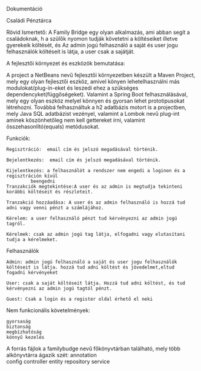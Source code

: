 Dokumentáció

Családi Pénztárca

Rövid Ismertető:
A Family Bridge egy olyan alkalmazás, ami abban segít a családoknak, h a szülők  nyomon tudják követetni a költéseiket  illetve gyerekeik költését, és 
Az admin jogú felhasználó a saját és user jogu felhasználók költéseit is látja, a user csak a sajátját.

A fejlesztői környezet és eszközök bemutatása:

A project a NetBeans nevű fejlesztői környezetben készült a Maven Project, mely egy olyan fejlesztői eszköz, amivel könyen lehetelhasználni más modulokat/plug-in-eket és leszedi ehez a szükséges dependencyket(függőségeket). Valamint a Spring Boot 		felhasználásával, mely egy olyan eszköz melyel könnyen és gyorsan lehet prototipusokat létrehozni. Továbbá felhasználtuk a h2 	adatbázis motort is a projectben, mely Java SQL adatbázist vezényel, valamint a Lombok nevű plug-int aminek köszönhetőleg nem 	kell gettereket írni, valamint összehasonlító(equals) metódusokat.

Funkciók:

	Regisztráció:  email cím és jelszó megadásával történik.
	
	Bejelentkezés:  email cím és jelszó megadásával történik.
	
	Kijelentkezés: a felhasználót a rendszer nem engedi a loginon és a regisztráción kívül
   			 beengedni
 	Tranzakciók megtekintése:A user és az admin is megtudja tekinteni korábbi költéseit és részleteit.
	
	Tranzakció hozzáadása: A user és az admin felhasználó is hozzá tud adni vagy venni pénzt a számlájához.
	
 	Kérelem: a user felhasználó pénzt tud kérvényezni az admin jogú tagról.
	
 	Kérelmek: csak az admin jogú tag látja, elfogadni vagy elutasítani tudja a kérelmeket.
	
  
Felhasználók

 	Admin: admin jogú felhasználó a saját és user jogu felhasználók költéseit is látja. hozzá tud adni költést és jövedelmet,eltud 			fogadni kérvényeket
	
	User: csak a saját költéseit látja. Hozzá tud adni költést, és tud kérvényezni az admin jogú tagtól pénzt.
	
	Guest: Csak a login és a register oldal érhető el neki


Nem funkcionális követelmények:

	gyorsaság
	biztonság
	megbízhatóság
 	könnyű kezelés

A forrás fájlok a familybudge nevű főkönyvtárban található, mely több alkönyvtárra ágazik szét:	
	annotation	
	config	controller
	entity
	repository
	service

	

